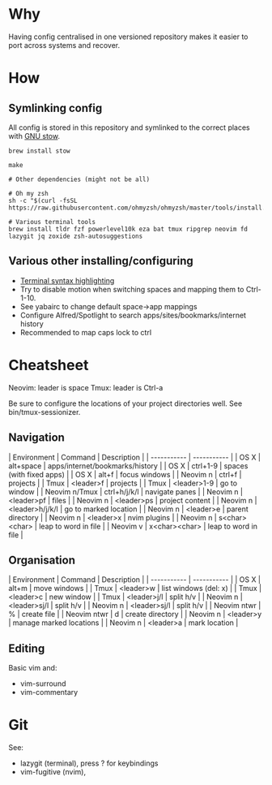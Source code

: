 # Why

Having config centralised in one versioned repository makes it easier to port across systems and recover.

# How

## Symlinking config

All config is stored in this repository and symlinked to the correct places with [GNU stow](https://dr563105.github.io/blog/manage-dotfiles-with-gnu-stow/).

```
brew install stow

make

# Other dependencies (might not be all)

# Oh my zsh
sh -c "$(curl -fsSL https://raw.githubusercontent.com/ohmyzsh/ohmyzsh/master/tools/install.sh)"

# Various terminal tools
brew install tldr fzf powerlevel10k eza bat tmux ripgrep neovim fd lazygit jq zoxide zsh-autosuggestions
```
## Various other installing/configuring

- [Terminal syntax highlighting](https://github.com/zsh-users/zsh-syntax-highlighting/blob/master/INSTALL.md#in-your-zshrc)
- Try to disable motion when switching spaces and mapping them to Ctrl-1-10.
- See yabairc to change default space->app mappings
- Configure Alfred/Spotlight to search apps/sites/bookmarks/internet history 
- Recommended to map caps lock to ctrl

# Cheatsheet

Neovim: leader is space
Tmux: leader is Ctrl-a

Be sure to configure the locations of your project directories well. See bin/tmux-sessionizer.

## Navigation

| Environment | Command | Description |
| ----------- | ----------- |
| OS X | alt+space | apps/internet/bookmarks/history |
| OS X | ctrl+1-9 | spaces (with fixed apps) |
| OS X | alt+f | focus windows |
| Neovim n | ctrl+f | projects |
| Tmux | \<leader\>f | projects |
| Tmux | \<leader\>1-9 | go to window |
| Neovim n/Tmux | ctrl+h/j/k/l | navigate panes |
| Neovim n | \<leader\>pf | files |
| Neovim n | \<leader\>ps | project content |
| Neovim n | \<leader\>h/j/k/l | go to marked location |
| Neovim n | \<leader\>e | parent directory |
| Neovim n | \<leader\>x | nvim plugins |
| Neovim n | s\<char\>\<char\> | leap to word in file |
| Neovim v | x\<char\>\<char\> | leap to word in file |

## Organisation

| Environment | Command | Description |
| ----------- | ----------- |
| OS X | alt+m | move windows | 
| Tmux | \<leader\>w  | list windows (del: x) | 
| Tmux | \<leader\>c  | new window | 
| Tmux | \<leader\>j/l  | split h/v | 
| Neovim n | \<leader\>sj/l  | split h/v | 
| Neovim n | \<leader\>sj/l  | split h/v | 
| Neovim ntwr | % | create file | 
| Neovim ntwr | d | create directory | 
| Neovim n | \<leader\>y | manage marked locations |
| Neovim n | \<leader\>a | mark location |

## Editing

Basic vim and:
- vim-surround
- vim-commentary

# Git

See:
- lazygit (terminal), press ? for keybindings
- vim-fugitive (nvim), 
